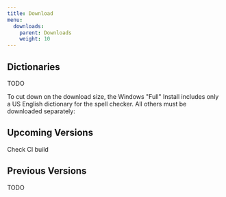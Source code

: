 ```yaml
---
title: Download
menu:
  downloads:
    parent: Downloads
    weight: 10
---
```


## Dictionaries

TODO

To cut down on the download size, the Windows "Full" Install includes only a US English dictionary for the spell checker. All others must be downloaded separately:

## Upcoming Versions

Check CI build

## Previous Versions

TODO
